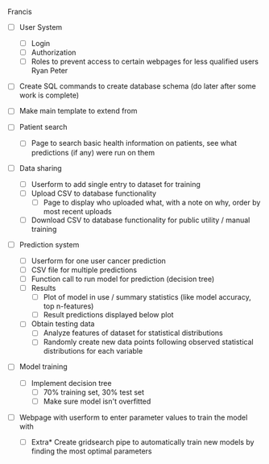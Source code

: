 Francis
  - [ ] User System 
    - [ ] Login
    - [ ] Authorization
    - [ ] Roles to prevent access to certain webpages for less qualified users
Ryan
Peter
- [ ] Create SQL commands to create database schema (do later after some work is complete)
- [ ] Make main template to extend from

- [ ] Patient search
  - [ ] Page to search basic health information on patients, see what predictions (if any) were run on them
- [ ] Data sharing
  - [ ] Userform to add single entry to dataset for training
  - [ ] Upload CSV to database functionality
    - [ ] Page to display who uploaded what, with a note on why, order by most recent uploads
  - [ ] Download CSV to database functionality for public utility / manual training
- [ ] Prediction system
  - [ ] Userform for one user cancer prediction
  - [ ] CSV file for multiple predictions
  - [ ] Function call to run model for prediction (decision tree)
  - [ ] Results
    - [ ] Plot of model in use / summary statistics (like model accuracy, top n-features)
    - [ ] Result predictions displayed below plot
  - [ ] Obtain testing data
    - [ ] Analyze features of dataset for statistical distributions
    - [ ] Randomly create new data points following observed statistical distributions for each variable
- [ ] Model training
  - [ ] Implement decision tree
    - [ ] 70% training set, 30% test set
    - [ ] Make sure model isn't overfitted
- [ ] Webpage with userform to enter parameter values to train the model with
  - [ ] Extra* Create gridsearch pipe to automatically train new models by finding the most optimal parameters
